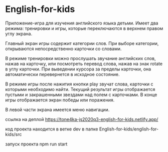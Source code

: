 # English-for-kids 

Приложение-игра для изучения английского языка детьми. 
Имеет два режима: тренировки и игры, которые переключаются в верхнем правом углу экрана.

Главный экран игры содержит категории слов. При выборе категории, открываются непосредственно карточки со словами.

В режиме тренировки можно прослушать звучание английских слов, нажав на карточку, или посмотреть перевод слова, нажав на знак rotate в углу карточки. При выведении курсора за пределы карточки, она автоматически перевернется в исходное состояние.

В режиме игры после нажития кнопки play звучат слова, карточки с которыми необходимо найти. Текущий результат игры отображается пустыми и закрашенными звездами над полем с карточками. В конце игры отображается экран победы или поражения.

В левой части экрана имеется меню навигации.


ссылка на деплой https://tone4ka-js2020q3-english-for-kids.netlify.app/

код проекта находится в ветке dev в папке English-for-kids/english-for-kids/src

запуск проекта npm run start

